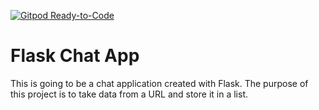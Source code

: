[![Gitpod Ready-to-Code](https://img.shields.io/badge/Gitpod-Ready--to--Code-blue?logo=gitpod)](https://gitpod.io/#https://github.com/williamhbcodeinstitute/flask-chat) 

# Flask Chat App

This is going to be a chat application created with Flask. The purpose of this project is to take data from a URL and
store it in a list.